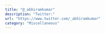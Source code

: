 ```yaml
---
title: "@_abhiramkumar"
description: "Twitter:"
url: "https://www.twitter.com/_abhiramkumar"
category: "Miscellaneous"
---
```

